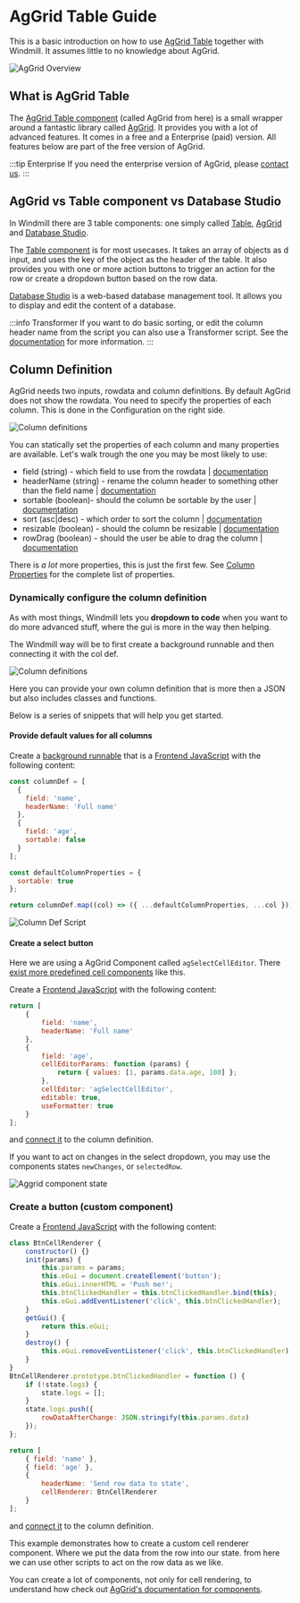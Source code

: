 # AgGrid Table Guide

This is a basic introduction on how to use
[AgGrid Table](https://www.ag-grid.com/) together with Windmill. It assumes
little to no knowledge about AgGrid.

![AgGrid Overview](../../../../static/img/guide/aggrid_overview.png.webp)

## What is AgGrid Table

The [AgGrid Table component](../../../apps/4_app_configuration_settings/aggrid_table.mdx) (called AgGrid from here) is a small wrapper around a
fantastic library called [AgGrid](https://www.ag-grid.com/). It provides you with
a lot of advanced features. It comes in a free and a Enterprise (paid) version.
All features below are part of the free version of AgGrid.

:::tip Enterprise
If you need the enterprise version of AgGrid, please
[contact us](../../6_getting_help/index.mdx).
:::

## AgGrid vs Table component vs Database Studio

In Windmill there are 3 table components: one simply called [Table](../../../apps/4_app_configuration_settings/table.mdx),
[AgGrid](../aggrid_table/index.md) and [Database Studio](../../../apps/4_app_configuration_settings/database_studio.mdx).

The [Table component](../../../apps/4_app_configuration_settings/table.mdx) is for most usecases. It takes an array of objects as d
input, and uses the key of the object as the header of the table. It also
provides you with one or more action buttons to trigger an action for the row or
create a dropdown button based on the row data.

[Database Studio](../../../apps/4_app_configuration_settings/database_studio.mdx) is a web-based database management tool. It allows you to display and edit the content of a database.

:::info Transformer
If you want to do basic sorting, or edit the column header name from the script
you can also use a Transformer script. See the
[documentation](../../../apps/3_app-runnable-panel.mdx#transformer)
for more information.
:::

## Column Definition

AgGrid needs two inputs, rowdata and column definitions. By default AgGrid does
not show the rowdata. You need to specify the properties of each column. This is
done in the Configuration on the right side.

![Column definitions](./../../../../static/img/guide/aggrid-column-definition-menu.png.webp)

You can statically set the properties of each column and many properties are
available. Let's walk trough the one you may be most likely to use:

- field (string) - which field to use from the rowdata |
  [documentation](https://www.ag-grid.com/javascript-data-grid/column-properties/#reference-columns-field)
- headerName (string) - rename the column header to something other than the
  field name |
  [documentation](https://www.ag-grid.com/javascript-data-grid/column-properties/#reference-header-headerName)
- sortable (boolean)- should the column be sortable by the user |
  [documentation](https://www.ag-grid.com/javascript-data-grid/column-properties/#reference-sort-sortable)
- sort (asc|desc) - which order to sort the column |
  [documentation](https://www.ag-grid.com/javascript-data-grid/column-properties/#reference-sort-sort)
- resizable (boolean) - should the column be resizable |
  [documentation](https://www.ag-grid.com/javascript-data-grid/column-properties/#reference-width-resizable)
- rowDrag (boolean) - should the user be able to drag the column |
  [documentation](https://www.ag-grid.com/javascript-data-grid/column-properties/#reference-row%20dragging-rowDrag)

There is _a lot_ more properties, this is just the first few. See
[Column Properties](https://www.ag-grid.com/javascript-data-grid/column-properties/)
for the complete list of properties.

### Dynamically configure the column definition

As with most things, Windmill lets you **dropdown to code** when you want to do
more advanced stuff, where the gui is more in the way then helping.

The Windmill way will be to first create a background runnable and then
connecting it with the col def.

![Column definitions](./../../../../static/img/guide/coldef-connect.png.webp)

Here you can provide your own column definition that is more then a JSON but
also includes classes and functions.

Below is a series of snippets that will help you get started.

#### Provide default values for all columns

Create a [background runnable](../../../apps/3_app-runnable-panel.mdx#background-runnables) that is a [Frontend JavaScript](../../../apps/3_app-runnable-panel.mdx#frontend-scripts) with the following content:

```js
const columnDef = [
  {
    field: 'name',
    headerName: 'Full name'
  },
  {
    field: 'age',
    sortable: false
  }
];

const defaultColumnProperties = {
  sortable: true
};

return columnDef.map((col) => ({ ...defaultColumnProperties, ...col }));
```

![Column Def Script](./column_def1.png )

#### Create a select button

Here we are using a AgGrid Component called `agSelectCellEditor`. There
[exist more predefined cell components](https://www.ag-grid.com/javascript-data-grid/provided-cell-editors/#select-cell-editor)
like this.

Create a [Frontend JavaScript](../../../apps/3_app-runnable-panel.mdx#frontend-scripts) with the following content:

```js
return [
	{
		field: 'name',
		headerName: 'Full name'
	},
	{
		field: 'age',
		cellEditorParams: function (params) {
			return { values: [1, params.data.age, 100] };
		},
		cellEditor: 'agSelectCellEditor',
		editable: true,
		useFormatter: true
	}
];
```

and [connect it](../../../apps/2_connecting_components/index.mdx) to the column definition.

If you want to act on changes in the select dropdown, you may use the components
states `newChanges`, or `selectedRow`.

![Aggrid component state](./../../../../static/img/guide/aggrid-state.png.webp)

### Create a button (custom component)

Create a [Frontend JavaScript](../../../apps/3_app-runnable-panel.mdx#frontend-scripts) with the following content:

```js
class BtnCellRenderer {
	constructor() {}
	init(params) {
		this.params = params;
		this.eGui = document.createElement('button');
		this.eGui.innerHTML = 'Push me!';
		this.btnClickedHandler = this.btnClickedHandler.bind(this);
		this.eGui.addEventListener('click', this.btnClickedHandler);
	}
	getGui() {
		return this.eGui;
	}
	destroy() {
		this.eGui.removeEventListener('click', this.btnClickedHandler);
	}
}
BtnCellRenderer.prototype.btnClickedHandler = function () {
	if (!state.logs) {
		state.logs = [];
	}
	state.logs.push({
		rowDataAfterChange: JSON.stringify(this.params.data)
	});
};

return [
	{ field: 'name' },
	{ field: 'age' },
	{
		headerName: 'Send row data to state',
		cellRenderer: BtnCellRenderer
	}
];
```

and [connect it](../../../apps/2_connecting_components/index.mdx) to the column definition.

This example demonstrates how to create a custom cell renderer component. Where
we put the data from the row into our state. from here we can use other scripts
to act on the row data as we like.

You can create a lot of components, not only for cell rendering, to understand
how check out
[AgGrid's documentation for components](https://www.ag-grid.com/javascript-data-grid/components/).
